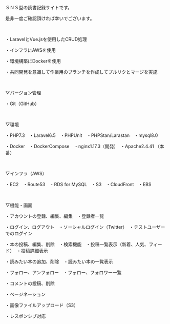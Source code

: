 <p>ＳＮＳ型の読書記録サイトです。</p>
<p>是非一度ご確認頂ければ幸いでございます。</p>
</br>
<p>・LaravelとVue.jsを使用したCRUD処理</p>
<p>・インフラにAWSを使用</p>
<p>・環境構築にDockerを使用</p>
<p>・共同開発を意識して作業用のブランチを作成してプルリクとマージを実施</p>
</br>
<p>▽バージョン管理</p>
<p>・Git（GitHub）</p>
</br>
<p>▽環境</p>
<p>・PHP7.3　・Laravel6.5　・PHPUnit　・PHPStan/Larastan　・mysql8.0</p>
<p>・Docker　・DockerCompose　・nginx1.17.3（開発）　・Apache2.4.41 （本番）</p>
</br>
<p>▽インフラ（AWS）</p>
<p>・EC2　・Route53　・RDS for MySQL　・S3　・CloudFront　・EBS</p>
</br>
<p>▽機能・画面</p>
<p>・アカウントの登録、編集、編集　・登録者一覧</p>
<p>・ログイン、ログアウト　・ソーシャルログイン（Twitter）　・テストユーザーでのログイン</p>
<p>・本の投稿、編集、削除　・検索機能　・投稿一覧表示（新着、人気、フィード）　・投稿詳細表示</p>
<p>・読みたい本の追加、削除　・読みたい本の一覧表示</p>
<p>・フォロー、アンフォロー　・フォロー、フォロワー一覧</p>
<p>・コメントの投稿、削除</p>
<p>・ページネーション</p>
<p>・画像ファイルアップロード（S3）</p>
<p>・レスポンシブ対応</p>
